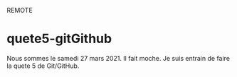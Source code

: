 REMOTE
# quete5-gitGithub
Nous sommes le samedi 27 mars 2021.
Il fait moche.
Je suis entrain de faire la quete 5 de Git/GitHub.
